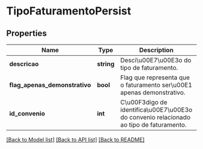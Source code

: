 # TipoFaturamentoPersist

## Properties
Name | Type | Description | Notes
------------ | ------------- | ------------- | -------------
**descricao** | **string** | Desci\u00E7\u00E3o do tipo de faturamento. | 
**flag_apenas_demonstrativo** | **bool** | Flag que representa que o faturamento ser\u00E1 apenas demonstrativo. | 
**id_convenio** | **int** | C\u00F3digo de identifica\u00E7\u00E3o do convenio relacionado ao tipo de faturamento. | [optional] 

[[Back to Model list]](../README.md#documentation-for-models) [[Back to API list]](../README.md#documentation-for-api-endpoints) [[Back to README]](../README.md)


